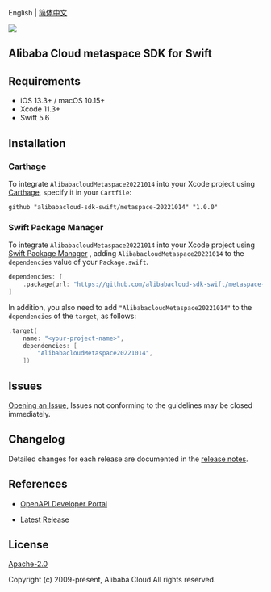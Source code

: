 English | [简体中文](README-CN.md)

![](https://aliyunsdk-pages.alicdn.com/icons/AlibabaCloud.svg)

## Alibaba Cloud metaspace SDK for Swift

## Requirements

- iOS 13.3+ / macOS 10.15+
- Xcode 11.3+
- Swift 5.6

## Installation

### Carthage

To integrate `AlibabacloudMetaspace20221014` into your Xcode project using [Carthage](https://github.com/Carthage/Carthage), specify it in your `Cartfile`:

```ogdl
github "alibabacloud-sdk-swift/metaspace-20221014" "1.0.0"
```

### Swift Package Manager

To integrate `AlibabacloudMetaspace20221014` into your Xcode project using [Swift Package Manager](https://swift.org/package-manager/) , adding `AlibabacloudMetaspace20221014` to the `dependencies` value of your `Package.swift`.

```swift
dependencies: [
    .package(url: "https://github.com/alibabacloud-sdk-swift/metaspace-20221014.git", from: "1.0.0")
]
```

In addition, you also need to add `"AlibabacloudMetaspace20221014"` to the `dependencies` of the `target`, as follows:

```swift
.target(
    name: "<your-project-name>",
    dependencies: [
        "AlibabacloudMetaspace20221014",
    ])
```

## Issues

[Opening an Issue](https://github.com/alibabacloud-sdk-swift/metaspace-20221014/issues/new), Issues not conforming to the guidelines may be closed immediately.

## Changelog

Detailed changes for each release are documented in the [release notes](./ChangeLog.txt).

## References

* [OpenAPI Developer Portal](https://next.api.alibabacloud.com/home)
- [Latest Release](https://github.com/alibabacloud-sdk-swift/metaspace-20221014)

## License

[Apache-2.0](http://www.apache.org/licenses/LICENSE-2.0)

Copyright (c) 2009-present, Alibaba Cloud All rights reserved.
